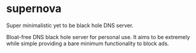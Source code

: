 # supernova
Super minimalistic yet to be black hole DNS server.

Bloat-free DNS black hole server for personal use. It aims to be extremely while simple providing a bare minimum functionality to block ads.
